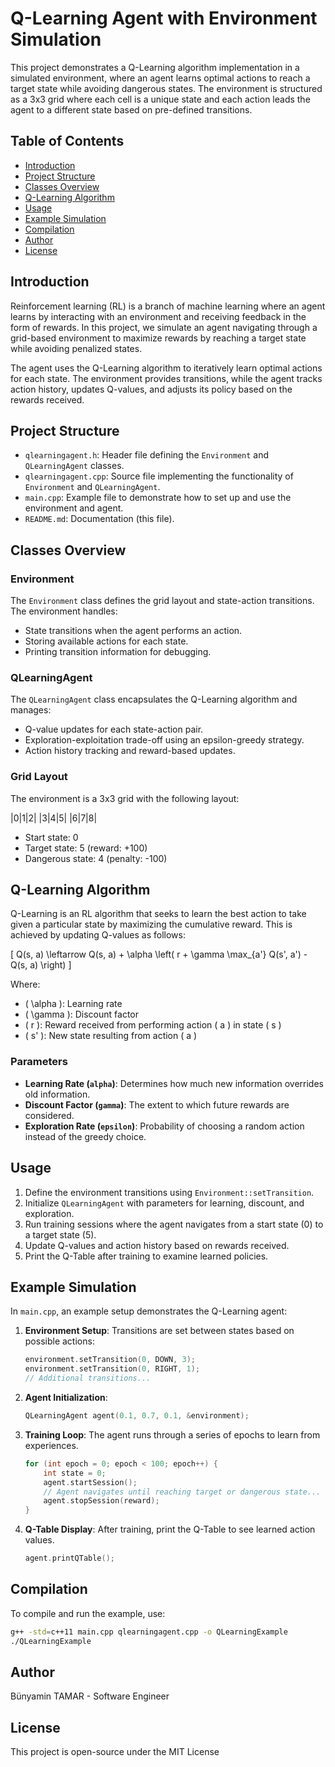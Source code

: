 # Q-Learning Agent with Environment Simulation

This project demonstrates a Q-Learning algorithm implementation in a simulated environment, where an agent learns optimal actions to reach a target state while avoiding dangerous states. The environment is structured as a 3x3 grid where each cell is a unique state and each action leads the agent to a different state based on pre-defined transitions.

## Table of Contents
- [Introduction](#introduction)
- [Project Structure](#project-structure)
- [Classes Overview](#classes-overview)
- [Q-Learning Algorithm](#q-learning-algorithm)
- [Usage](#usage)
- [Example Simulation](#example-simulation)
- [Compilation](#compilation)
- [Author](#author)
- [License](#license)

## Introduction
Reinforcement learning (RL) is a branch of machine learning where an agent learns by interacting with an environment and receiving feedback in the form of rewards. In this project, we simulate an agent navigating through a grid-based environment to maximize rewards by reaching a target state while avoiding penalized states.

The agent uses the Q-Learning algorithm to iteratively learn optimal actions for each state. The environment provides transitions, while the agent tracks action history, updates Q-values, and adjusts its policy based on the rewards received.

## Project Structure
- `qlearningagent.h`: Header file defining the `Environment` and `QLearningAgent` classes.
- `qlearningagent.cpp`: Source file implementing the functionality of `Environment` and `QLearningAgent`.
- `main.cpp`: Example file to demonstrate how to set up and use the environment and agent.
- `README.md`: Documentation (this file).

## Classes Overview

### Environment
The `Environment` class defines the grid layout and state-action transitions. The environment handles:
- State transitions when the agent performs an action.
- Storing available actions for each state.
- Printing transition information for debugging.

### QLearningAgent
The `QLearningAgent` class encapsulates the Q-Learning algorithm and manages:
- Q-value updates for each state-action pair.
- Exploration-exploitation trade-off using an epsilon-greedy strategy.
- Action history tracking and reward-based updates.

### Grid Layout
The environment is a 3x3 grid with the following layout:

|0|1|2| |3|4|5| |6|7|8|

- Start state: 0
- Target state: 5 (reward: +100)
- Dangerous state: 4 (penalty: -100)

## Q-Learning Algorithm
Q-Learning is an RL algorithm that seeks to learn the best action to take given a particular state by maximizing the cumulative reward. This is achieved by updating Q-values as follows:

\[
Q(s, a) \leftarrow Q(s, a) + \alpha \left( r + \gamma \max_{a'} Q(s', a') - Q(s, a) \right)
\]

Where:
- \( \alpha \): Learning rate
- \( \gamma \): Discount factor
- \( r \): Reward received from performing action \( a \) in state \( s \)
- \( s' \): New state resulting from action \( a \)

### Parameters
- **Learning Rate (`alpha`)**: Determines how much new information overrides old information.
- **Discount Factor (`gamma`)**: The extent to which future rewards are considered.
- **Exploration Rate (`epsilon`)**: Probability of choosing a random action instead of the greedy choice.

## Usage

1. Define the environment transitions using `Environment::setTransition`.
2. Initialize `QLearningAgent` with parameters for learning, discount, and exploration.
3. Run training sessions where the agent navigates from a start state (0) to a target state (5).
4. Update Q-values and action history based on rewards received.
5. Print the Q-Table after training to examine learned policies.

## Example Simulation

In `main.cpp`, an example setup demonstrates the Q-Learning agent:

1. **Environment Setup**: Transitions are set between states based on possible actions:
    ```cpp
    environment.setTransition(0, DOWN, 3);
    environment.setTransition(0, RIGHT, 1);
    // Additional transitions...
    ```

2. **Agent Initialization**:
    ```cpp
    QLearningAgent agent(0.1, 0.7, 0.1, &environment);
    ```

3. **Training Loop**: The agent runs through a series of epochs to learn from experiences.
    ```cpp
    for (int epoch = 0; epoch < 100; epoch++) {
        int state = 0;
        agent.startSession();
        // Agent navigates until reaching target or dangerous state...
        agent.stopSession(reward);
    }
    ```

4. **Q-Table Display**: After training, print the Q-Table to see learned action values.
    ```cpp
    agent.printQTable();
    ```

## Compilation

To compile and run the example, use:
```bash
g++ -std=c++11 main.cpp qlearningagent.cpp -o QLearningExample
./QLearningExample
```

## Author
Bünyamin TAMAR - Software Engineer

## License
This project is open-source under the MIT License

